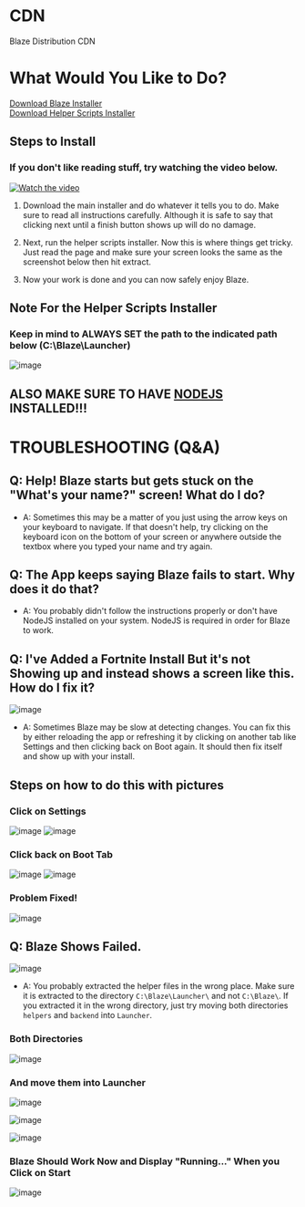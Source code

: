 # CDN

Blaze Distribution CDN

# What Would You Like to Do?

<a href="https://github.com/Trail-Blaze/cdn/raw/main/blazelauncher_0.0.1_rs_preview.exe">Download Blaze Installer</a><br/>
<a href="https://github.com/Trail-Blaze/cdn/raw/main/HelperScripts.exe">Download Helper Scripts Installer</a>

## Steps to Install 

### If you don't like reading stuff, try watching the video below.

[![Watch the video](https://user-images.githubusercontent.com/34188635/142676162-c54911ff-bbb3-456c-befc-e3536ebf65ad.png)](https://user-images.githubusercontent.com/34188635/142672549-9ddd3f7f-c02c-4b8a-ba44-a6e8564df5ba.mp4)


1. Download the main installer and do whatever it tells you to do. Make sure to read all instructions carefully. Although it is safe to say that clicking next until a finish button shows up will do no damage.

2. Next, run the helper scripts installer. Now this is where things get tricky. Just read the page and make sure your screen looks the same as the screenshot below then hit extract. 

3. Now your work is done and you can now safely enjoy Blaze.

## Note For the Helper Scripts Installer
### Keep in mind to **ALWAYS SET** the path to the indicated path below (C:\Blaze\Launcher\)
![image](https://user-images.githubusercontent.com/34188635/142510328-e5450943-dc03-47a5-8cae-7fb835d540af.png)

## ALSO MAKE SURE TO HAVE [NODEJS](https://nodejs.org) INSTALLED!!!

# TROUBLESHOOTING (Q&A)

## Q: Help! Blaze starts but gets stuck on the "What's your name?" screen! What do I do?

- A: Sometimes this may be a matter of you just using the arrow keys on your keyboard to navigate. If that doesn't help, try clicking on the keyboard icon on the bottom of your screen or anywhere outside the textbox where you typed your name and try again.

## Q: The App keeps saying Blaze fails to start. Why does it do that?

- A: You probably didn't follow the instructions properly or don't have NodeJS installed on your system. NodeJS is required in order for Blaze to work.

## Q: I've Added a Fortnite Install But it's not Showing up and instead shows a screen like this. How do I fix it?

![image](https://user-images.githubusercontent.com/34188635/142670341-082c9b8c-6fd0-4eb2-9c62-be5a86b9ec36.png)

- A: Sometimes Blaze may be slow at detecting changes. You can fix this by either reloading the app or refreshing it by clicking on another tab like Settings and then clicking back on Boot again. It should then fix itself and show up with your install.


## Steps on how to do this with pictures


### Click on Settings
![image](https://user-images.githubusercontent.com/34188635/142670611-e7794b98-060b-4001-b6f0-5516ba8c3368.png)
![image](https://user-images.githubusercontent.com/34188635/142670664-bf128988-13ea-4ec5-bb16-e7f04c971dc0.png)


### Click back on Boot Tab
![image](https://user-images.githubusercontent.com/34188635/142670788-e31185f5-5f21-4a80-be59-bfc62f63e2f5.png)
![image](https://user-images.githubusercontent.com/34188635/142670744-1b55c57d-56cc-4966-859a-5865543a990d.png)


### Problem Fixed!
![image](https://user-images.githubusercontent.com/34188635/142670834-30b24c69-4f65-4e17-8743-013606bd01ed.png)


## Q: Blaze Shows Failed. 

![image](https://user-images.githubusercontent.com/34188635/142671292-4ab3ce25-7b29-4c1b-b19c-e4051aed07f5.png)


- A: You probably extracted the helper files in the wrong place. Make sure it is extracted to the directory `C:\Blaze\Launcher\` and not `C:\Blaze\`. If you extracted it in the wrong directory, just try moving both directories `helpers` and `backend` into `Launcher`.

### Both Directories

![image](https://user-images.githubusercontent.com/34188635/142671610-5de8b9dc-f3e6-4c4a-8221-846e10a82f7a.png)


### And move them into Launcher


![image](https://user-images.githubusercontent.com/34188635/142671647-cc77b9da-71c4-4517-a656-ba3eaf7d75a4.png)

![image](https://user-images.githubusercontent.com/34188635/142671689-e9c48045-5601-4e0c-8e65-c57054e15108.png)

![image](https://user-images.githubusercontent.com/34188635/142671717-8ad2225e-e368-4a5f-bcf0-3a716adc129e.png)


### Blaze Should Work Now and Display "Running..." When you Click on Start

![image](https://user-images.githubusercontent.com/34188635/142671816-a28b32dc-6f7a-4277-8ef1-eb2b3764a98e.png)
